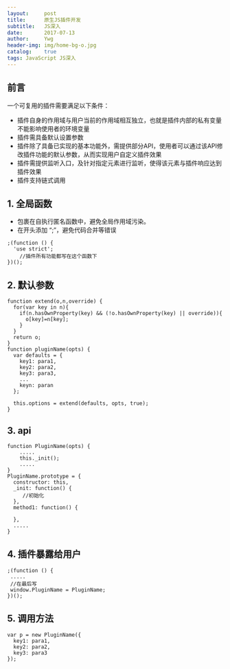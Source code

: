 ```yaml
---
layout:     post
title:      原生JS插件开发
subtitle:   JS深入
date:       2017-07-13
author:     Ywg
header-img: img/home-bg-o.jpg
catalog:    true
tags: JavaScript JS深入
---
```


## 前言
一个可复用的插件需要满足以下条件：
- 插件自身的作用域与用户当前的作用域相互独立，也就是插件内部的私有变量不能影响使用者的环境变量
- 插件需具备默认设置参数
- 插件除了具备已实现的基本功能外，需提供部分API，使用者可以通过该API修改插件功能的默认参数，从而实现用户自定义插件效果
- 插件需提供监听入口，及针对指定元素进行监听，使得该元素与插件响应达到插件效果
- 插件支持链式调用

## 1. 全局函数
- 包裹在自执行匿名函数中，避免全局作用域污染。
- 在开头添加 “;”，避免代码合并等错误
``` 
;(function () {
  'use strict';
	//插件所有功能都写在这个函数下
})();
``` 

## 2. 默认参数
``` 
function extend(o,n,override) {
  for(var key in n){
    if(n.hasOwnProperty(key) && (!o.hasOwnProperty(key) || override)){
      o[key]=n[key];
    }
  }
  return o;
}
function pluginName(opts) {
  var defaults = {
    key1: para1,
    key2: para2,
    key3: para3,
    ...
    keyn: paran
  };
  
  this.options = extend(defaults, opts, true);
}

``` 

## 3. api
``` 
function PluginName(opts) {
    .....
    this._init();
    .....
}
PluginName.prototype = {
  constructor: this,
  _init: function() {
     //初始化
  },
  method1: function() {
    
  },
  .....
}
``` 

## 4. 插件暴露给用户
``` 
;(function () {
 .....
 //在最后写
 window.PluginName = PluginName;
})();
``` 

## 5. 调用方法
``` 
var p = new PluginName({
  key1: para1,
  key2: para2,
  key3: para3
});
``` 


